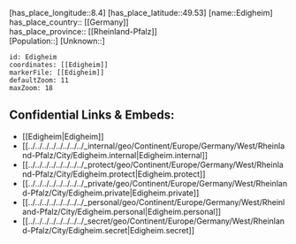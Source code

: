 ﻿---
location: [49.53,8.4] 
mapzoom: [7,12] 
mapmarker: city 
type: City
tags:
- geo/City


SpocWebEntityId: 29974
isDeleted: false
confidential: public

---
[has_place_longitude::8.4] 
[has_place_latitude::49.53] 
[name::Edigheim] 
has_place_country:: [[Germany]]  
has_place_province:: [[Rheinland-Pfalz]]  
[Population::] 
[Unknown::] 


```leaflet
id: Edigheim
coordinates: [[Edigheim]] 
markerFile: [[Edigheim]] 
defaultZoom: 11 
maxZoom: 18
```


## Confidential Links & Embeds: 
- [[Edigheim|Edigheim]]  
- [[../../../../../../../../_internal/geo/Continent/Europe/Germany/West/Rheinland-Pfalz/City/Edigheim.internal|Edigheim.internal]] 
- [[../../../../../../../../_protect/geo/Continent/Europe/Germany/West/Rheinland-Pfalz/City/Edigheim.protect|Edigheim.protect]] 
- [[../../../../../../../../_private/geo/Continent/Europe/Germany/West/Rheinland-Pfalz/City/Edigheim.private|Edigheim.private]] 
- [[../../../../../../../../_personal/geo/Continent/Europe/Germany/West/Rheinland-Pfalz/City/Edigheim.personal|Edigheim.personal]] 
- [[../../../../../../../../_secret/geo/Continent/Europe/Germany/West/Rheinland-Pfalz/City/Edigheim.secret|Edigheim.secret]] 
